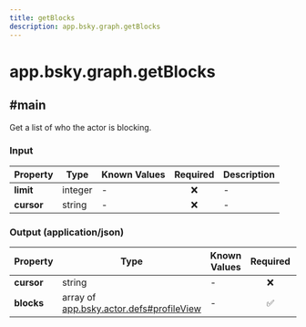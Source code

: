 ```yaml
---
title: getBlocks
description: app.bsky.graph.getBlocks
---
```


# app.bsky.graph.getBlocks

## #main

Get a list of who the actor is blocking.

### Input

| Property | Type | Known Values | Required | Description |
| --- | --- | --- | :---: | --- |
| **limit** | integer | - | ❌ | - |
| **cursor** | string | - | ❌ | - |

### Output (application/json)

| Property | Type | Known Values | Required | Description |
| --- | --- | --- | :---: | --- |
| **cursor** | string | - | ❌ | - |
| **blocks** | array of [app.bsky.actor.defs#profileView](../../../../lexicons/app/bsky/actor/defs.md#profileview) | - | ✅ | - |
